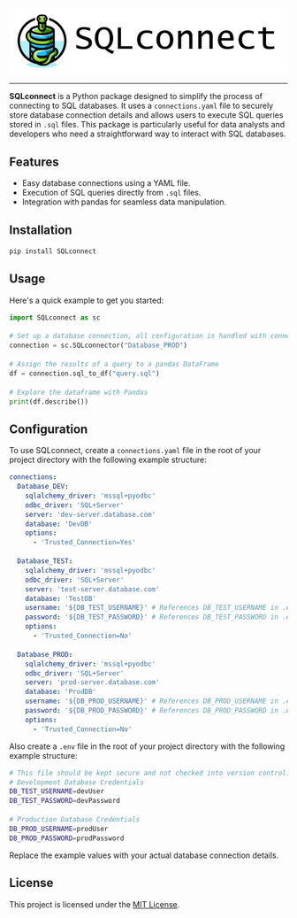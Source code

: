 <div align="center">
  <img src="images/logo.png"><br>
</div>

---

**SQLconnect** is a Python package designed to simplify the process of connecting to SQL databases. It uses a `connections.yaml` file to securely store database connection details and allows users to execute SQL queries stored in `.sql` files. This package is particularly useful for data analysts and developers who need a straightforward way to interact with SQL databases.

## Features

- Easy database connections using a YAML file.
- Execution of SQL queries directly from `.sql` files.
- Integration with pandas for seamless data manipulation.

## Installation

```bash
pip install SQLconnect
```

## Usage

Here's a quick example to get you started:

```python
import SQLconnect as sc

# Set up a database connection, all configuration is handled with connections.yaml and .env
connection = sc.SQLconnector("Database_PROD")

# Assign the results of a query to a pandas DataFrame
df = connection.sql_to_df("query.sql")

# Explore the dataframe with Pandas
print(df.describe())
```

## Configuration

To use SQLconnect, create a `connections.yaml` file in the root of your project directory with the following example structure:

```yaml
connections:
  Database_DEV:
    sqlalchemy_driver: 'mssql+pyodbc'
    odbc_driver: 'SQL+Server'
    server: 'dev-server.database.com'
    database: 'DevDB'   
    options:
      - 'Trusted_Connection=Yes'
      
  Database_TEST:
    sqlalchemy_driver: 'mssql+pyodbc'
    odbc_driver: 'SQL+Server'
    server: 'test-server.database.com'
    database: 'TestDB' 
    username: '${DB_TEST_USERNAME}' # References DB_TEST_USERNAME in .env
    password: '${DB_TEST_PASSWORD}' # References DB_TEST_PASSWORD in .env    
    options:
      - 'Trusted_Connection=No'

  Database_PROD:
    sqlalchemy_driver: 'mssql+pyodbc'
    odbc_driver: 'SQL+Server'
    server: 'prod-server.database.com'
    database: 'ProdDB'
    username: '${DB_PROD_USERNAME}' # References DB_PROD_USERNAME in .env
    password: '${DB_PROD_PASSWORD}' # References DB_PROD_PASSWORD in .env
    options:
      - 'Trusted_Connection=No'
```

Also create a `.env` file in the root of your project directory with the following example structure:

```bash
# This file should be kept secure and not checked into version control.
# Development Database Credentials
DB_TEST_USERNAME=devUser
DB_TEST_PASSWORD=devPassword

# Production Database Credentials
DB_PROD_USERNAME=prodUser
DB_PROD_PASSWORD=prodPassword
```

Replace the example values with your actual database connection details.

## License

This project is licensed under the [MIT License](https://raw.githubusercontent.com/JustinFrizzell/SQLconnect/main/LICENCE).